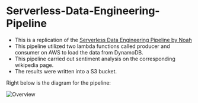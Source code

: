 # Serverless-Data-Engineering-Pipeline

* This is a replication of the [Serverless Data Engineering Pipeline by Noah](https://github.com/noahgift/awslambda)
* This pipeline utilized two lambda functions called producer and consumer on AWS to load the data from DynamoDB.
* This pipeline carried out sentiment analysis on the corresponding wikipedia page. 
* The results were written into a S3 bucket.

Right below is the diagram for the pipeline:

![Overview](https://camo.githubusercontent.com/bb29cd924f9eb66730bbf7b0ed069a6ae03d2f1a/68747470733a2f2f757365722d696d616765732e67697468756275736572636f6e74656e742e636f6d2f35383739322f35353335343438332d62616537616638302d353437612d313165392d393930392d6135363231323531303635622e706e67)

